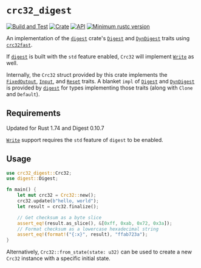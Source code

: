 # `crc32_digest`

[![Build and Test](https://github.com/lookbusy1344/crc32_digest/actions/workflows/rust.yml/badge.svg)](https://github.com/lookbusy1344/crc32_digest/actions/workflows/rust.yml)
[![Crate](https://img.shields.io/crates/v/crc32_digest.svg)](https://crates.io/crates/crc32_digest)
[![API](https://docs.rs/crc32_digest/badge.svg)](https://docs.rs/crc32_digest/)
[![Minimum rustc version](https://img.shields.io/badge/rustc-1.32+-lightgray.svg)](https://github.com/ajungren/crc32_digest#requirements)

An implementation of the [`digest`][crate:digest] crate's [`Digest`] and [`DynDigest`] traits using
[`crc32fast`][crate:crc32fast].

If [`digest`][crate:digest] is built with the `std` feature enabled, `Crc32` will implement [`Write`] as well.

Internally, the `Crc32` struct provided by this crate implements the [`FixedOutput`], [`Input`], and [`Reset`] traits. A
blanket `impl` of [`Digest`] and [`DynDigest`] is provided by [`digest`][crate:digest] for types implementing those
traits (along with `Clone` and `Default`).

## Requirements

Updated for Rust 1.74 and Digest 0.10.7

[`Write`] support requires the `std` feature of `digest` to be enabled.

## Usage

```rust
use crc32_digest::Crc32;
use digest::Digest;

fn main() {
    let mut crc32 = Crc32::new();
    crc32.update(b"hello, world");
    let result = crc32.finalize();

    // Get checksum as a byte slice
    assert_eq!(result.as_slice(), &[0xff, 0xab, 0x72, 0x3a]);
    // Format checksum as a lowercase hexadecimal string
    assert_eq!(format!("{:x}", result), "ffab723a");
}
```

Alternatively, `Crc32::from_state(state: u32)` can be used to create a new `Crc32` instance with a specific initial
state.

[crate:crc32fast]: https://crates.io/crates/crc32fast
[crate:digest]: https://crates.io/crates/digest
[`Digest`]: https://docs.rs/digest/latest/digest/trait.Digest.html
[`DynDigest`]: https://docs.rs/digest/latest/digest/trait.DynDigest.html
[`FixedOutput`]: https://docs.rs/digest/latest/digest/trait.FixedOutput.html
[`Input`]: https://docs.rs/digest/latest/digest/trait.Input.html
[`Reset`]: https://docs.rs/digest/latest/digest/trait.Reset.html
[`Write`]: https://doc.rust-lang.org/std/io/trait.Write.html
